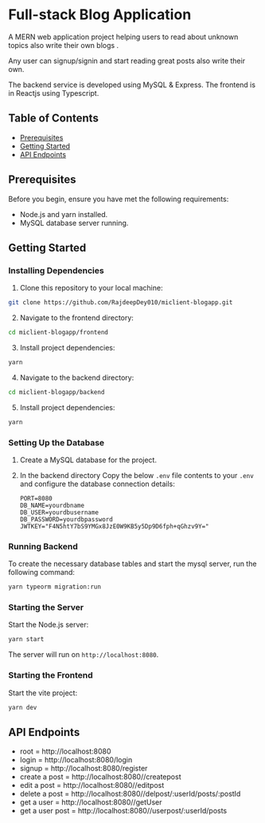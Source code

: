 # Full-stack Blog Application

A MERN web application project helping users to read about unknown topics also write their own blogs . 

Any user can signup/signin and start reading great posts also write their own.

The backend service is developed using MySQL & Express. The frontend is in Reactjs using Typescript.

## Table of Contents
- [Prerequisites](#prerequisites)
- [Getting Started](#getting-started)
- [API Endpoints](#api-endpoints)

## Prerequisites

Before you begin, ensure you have met the following requirements:

- Node.js and yarn installed.
- MySQL database server running.

## Getting Started

### Installing Dependencies

1. Clone this repository to your local machine:

```bash
git clone https://github.com/RajdeepDey010/miclient-blogapp.git
```

2. Navigate to the frontend directory:

```bash
cd miclient-blogapp/frontend
```

3. Install project dependencies:

```bash
yarn
```

4. Navigate to the backend directory:

```bash
cd miclient-blogapp/backend
```

5. Install project dependencies:

```bash
yarn
```

### Setting Up the Database

1. Create a MySQL database for the project.

2. In the backend directory Copy the below `.env` file contents to your `.env` and configure the database connection details:

   ```env
   PORT=8080
   DB_NAME=yourdbname
   DB_USER=yourdbusername
   DB_PASSWORD=yourdbpassword
   JWTKEY="F4N5htY7bS9YMGx8JzE0W9KB5y5Dp9D6fph+qGhzv9Y="
   ```

### Running Backend

To create the necessary database tables and start the mysql server, run the following command:

```bash
yarn typeorm migration:run
```

### Starting the Server

Start the Node.js server:

```bash
yarn start
```

The server will run on `http://localhost:8080`.

### Starting the Frontend

Start the vite project:

```bash
yarn dev
```

## API Endpoints

- root = http://localhost:8080 
- login = http://localhost:8080/login
- signup = http://localhost:8080/register
- create a post = http://localhost:8080//createpost
- edit a post = http://localhost:8080//editpost
- delete a post = http://localhost:8080//delpost/:userId/posts/:postId
- get a user = http://localhost:8080//getUser
- get a user post = http://localhost:8080//userpost/:userId/posts